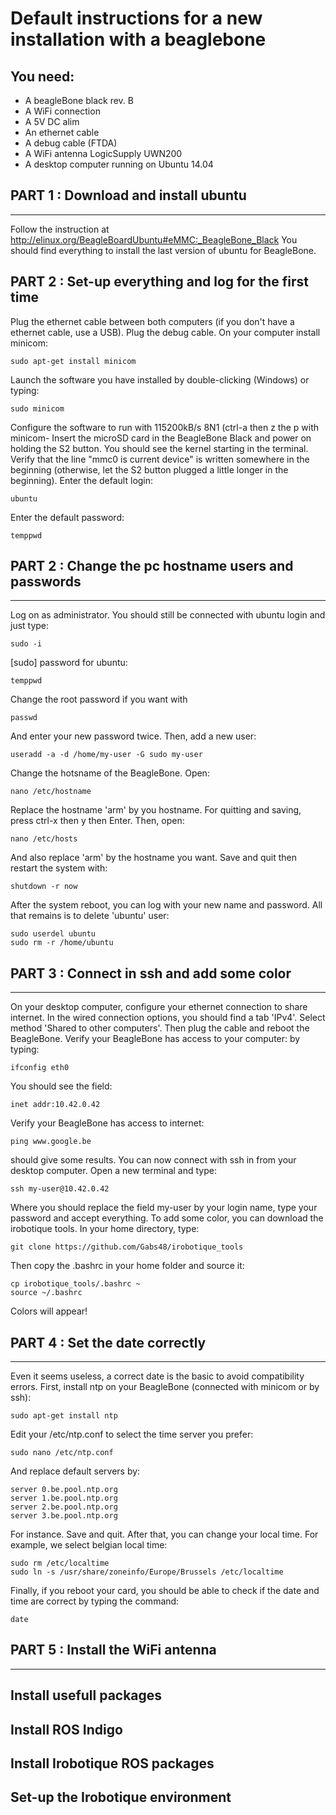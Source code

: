 Default instructions for a new installation with a beaglebone
=============================================================

You need:
--------
- A beagleBone black rev. B
- A WiFi connection
- A 5V DC alim
- An ethernet cable
- A debug cable (FTDA)
- A WiFi antenna LogicSupply UWN200
- A desktop computer running on Ubuntu 14.04



## PART 1 : Download and install ubuntu ##
------------------------------------------
Follow the instruction at http://elinux.org/BeagleBoardUbuntu#eMMC:_BeagleBone_Black
You should find everything to install the last version of ubuntu for BeagleBone.

## PART 2 : Set-up everything and log for the first time ##
Plug the ethernet cable between both computers (if you don't have a ethernet cable, use a USB). Plug the debug cable. 
On your computer install minicom:
```
sudo apt-get install minicom
```
Launch the software you have installed by double-clicking (Windows) or typing:
```
sudo minicom
```
Configure the software to run with 115200kB/s 8N1 (ctrl-a then z the p with minicom-
Insert the microSD card in the BeagleBone Black and power on holding the S2 button. You should see the kernel starting in the terminal. Verify that the line "mmc0 is current device" is written somewhere in the beginning (otherwise, let the S2 button plugged a little longer in the beginning).
Enter the default login:
```
ubuntu
```
Enter the default password:
```
temppwd
```

## PART 2 : Change the pc hostname users and passwords ##
---------------------------------------------------------
Log on as administrator. You should still be connected with ubuntu login and just type:
```
sudo -i
```
[sudo] password for ubuntu: 
```
temppwd
```
Change the root password if you want with
```
passwd
```
And enter your new password twice. Then, add a new user:
```
useradd -a -d /home/my-user -G sudo my-user
```
Change the hotsname of the BeagleBone. Open:
```
nano /etc/hostname
```
Replace the hostname 'arm' by you hostname. For quitting and saving, press ctrl-x then y then Enter. Then, open:
```
nano /etc/hosts
```
And also replace 'arm' by the hostname you want. Save and quit then restart the system with:
```
shutdown -r now
```
After the system reboot, you can log with your new name and password. All that remains is to delete 'ubuntu' user:
```
sudo userdel ubuntu
sudo rm -r /home/ubuntu
```

## PART 3 : Connect in ssh and add some color ##
------------------------------------------------
On your desktop computer, configure your ethernet connection to share internet. In the wired connection options, you should find a tab 'IPv4'. Select method 'Shared to other computers'. Then plug the cable and reboot the BeagleBone. Verify your BeagleBone has access to your computer: by typing:
```
ifconfig eth0
```
You should see the field:
```
inet addr:10.42.0.42
```
Verify your BeagleBone has access to internet:
```
ping www.google.be
```
should give some results. You can now connect with ssh in from your desktop computer. Open a new terminal and type:
```
ssh my-user@10.42.0.42
```
Where you should replace the field my-user by your login name, type your password and accept everything. To add some color, you can download the irobotique tools. In your home directory, type:
```
git clone https://github.com/Gabs48/irobotique_tools
```
Then copy the .bashrc in your home folder and source it:
```
cp irobotique_tools/.bashrc ~
source ~/.bashrc
```
Colors will appear!

## PART 4 : Set the date correctly ##
-------------------------------------
Even it seems useless, a correct date is the basic to avoid compatibility errors. First, install ntp on your BeagleBone (connected with minicom or by ssh):
```
sudo apt-get install ntp
```
Edit your /etc/ntp.conf to select the time server you prefer:
```
sudo nano /etc/ntp.conf
```
And replace default servers by:
```
server 0.be.pool.ntp.org
server 1.be.pool.ntp.org
server 2.be.pool.ntp.org
server 3.be.pool.ntp.org
```
For instance. Save and quit. After that, you can change your local time. For example, we select belgian local time:
```
sudo rm /etc/localtime
sudo ln -s /usr/share/zoneinfo/Europe/Brussels /etc/localtime
```
Finally, if you reboot your card, you should be able to check if the date and time are correct by typing the command:
```
date
```

## PART 5 : Install the WiFi antenna ##
---------------------------------------

## Install usefull packages ##

## Install ROS Indigo ##

## Install Irobotique ROS packages ##

## Set-up the Irobotique environment ##
 
